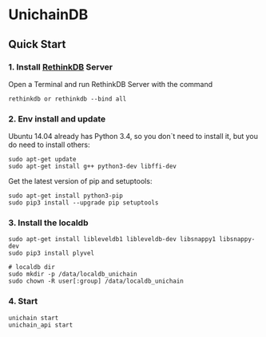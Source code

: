 # UnichainDB

## Quick Start

### 1. Install [RethinkDB](https://rethinkdb.com/docs/install/ubuntu/) Server

Open a Terminal and run RethinkDB Server with the command
```
rethinkdb or rethinkdb --bind all
```
### 2. Env install and update
Ubuntu 14.04 already has Python 3.4, so you don\`t need to install it, but you do need to install others:

```
sudo apt-get update
sudo apt-get install g++ python3-dev libffi-dev
```
Get the latest version of pip and setuptools:
```
sudo apt-get install python3-pip
sudo pip3 install --upgrade pip setuptools
```

### 3. Install the localdb
```
sudo apt-get install libleveldb1 libleveldb-dev libsnappy1 libsnappy-dev
sudo pip3 install plyvel

# localdb dir
sudo mkdir -p /data/localdb_unichain
sudo chown -R user[:group] /data/localdb_unichain
```

### 4. Start
```
unichain start
unichain_api start
```
